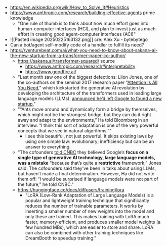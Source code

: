 - https://en.wikipedia.org/wiki/How_to_Solve_It#Heuristics
- https://www.anthropic.com/research/building-effective-agents prime knowledge
	- "One rule of thumb is to think about how much effort goes into human-computer interfaces (HCI), and plan to invest just as much effort in creating good agent-computer interfaces (ACI)"
- ![[Pasted image 20250225163132.png]] cre: Alex Xu - bytebytego
- Can a bot/agent self-modify code of a handler to fulfill its need? 
- https://venturebeat.com/ai/what-you-need-to-know-about-sakana-ai-the-new-startup-from-a-transformer-paper-co-author/
	- https://sakana.ai/transformer-squared/ source
		- https://www.anthropic.com/research#interpretability
		- https://www.goodfire.ai/
	- "Last month saw one of the biggest defections: Llion Jones, one of the co-authors on the seminal 2017 research paper “[Attention Is All You Need](https://arxiv.org/abs/1706.03762),” which kickstarted the generative AI revolution by developing the architecture of the transformers used in leading large language models (LLMs), [announced he’d left Google to found a new startup.](https://www.bloomberg.com/news/articles/2023-07-11/ai-researcher-who-helped-write-landmark-paper-is-leaving-google?in_source=embedded-checkout-banner)"
	- "“Ants move around and dynamically form a bridge by themselves, which might not be the strongest bridge, but they can do it right away and adapt to the environments,” Ha told Bloomberg in an interview. “I think this sort of adaptation is one of the very powerful concepts that we see in natural algorithms.”"
		- I see this beautiful, not just powerful. It skips existing laws by using one simple law: evolutionary; inefficiency but can be an answer to everything.
	- "The cofounders [told CNBC](https://www.cnbc.com/2023/08/17/transformer-co-author-llion-jones-leaves-google-for-startup-sakana-ai.html) they believed Google’s **focus on a single type of generative AI technology, large language models, was a mistake** “because that’s quite a **restrictive** framework,” Jones said. The cofounders said they’ve been in talks about using LLMs, but haven’t made a final determination. However, Ha did not write them off: “I would be surprised if language models were not part of the future,” he told CNBC."
	- https://huggingface.co/docs/diffusers/training/lora
		- "LoRA (Low-Rank Adaptation of Large Language Models) is a popular and lightweight training technique that significantly reduces the number of trainable parameters. It works by inserting a smaller number of new weights into the model and only these are trained. This makes training with LoRA much faster, memory-efficient, and produces smaller model weights (a few hundred MBs), which are easier to store and share. LoRA can also be combined with other training techniques like DreamBooth to speedup training."